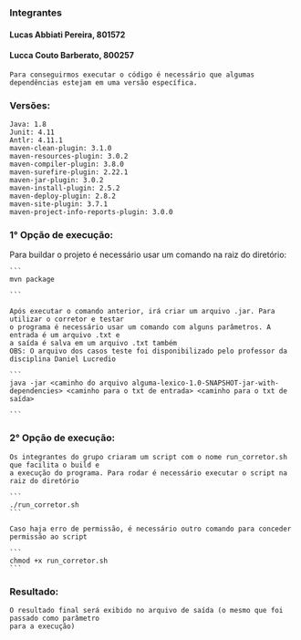 ### Integrantes

#### Lucas Abbiati Pereira, 801572
#### Lucca Couto Barberato, 800257


    Para conseguirmos executar o código é necessário que algumas dependências estejam em uma versão específica.

### Versões:
    Java: 1.8
    Junit: 4.11
    Antlr: 4.11.1
    maven-clean-plugin: 3.1.0
    maven-resources-plugin: 3.0.2
    maven-compiler-plugin: 3.8.0
    maven-surefire-plugin: 2.22.1
    maven-jar-plugin: 3.0.2
    maven-install-plugin: 2.5.2
    maven-deploy-plugin: 2.8.2
    maven-site-plugin: 3.7.1
    maven-project-info-reports-plugin: 3.0.0

### 1° Opção de execução:
   Para buildar o projeto é necessário usar um comando na raiz do diretório:

    ```
    mvn package
    
    ```

    Após executar o comando anterior, irá criar um arquivo .jar. Para utilizar o corretor e testar 
    o programa é necessário usar um comando com alguns parâmetros. A entrada é um arquivo .txt e 
    a saída é salva em um arquivo .txt também
    OBS: O arquivo dos casos teste foi disponibilizado pelo professor da disciplina Daniel Lucredio

    ```
    java -jar <caminho do arquivo alguma-lexico-1.0-SNAPSHOT-jar-with-dependencies> <caminho para o txt de entrada> <caminho para o txt de saída>
    
    ```


### 2° Opção de execução:
    Os integrantes do grupo criaram um script com o nome run_corretor.sh que facilita o build e 
    a execução do programa. Para rodar é necessário executar o script na raiz do diretório

    ```
    ./run_corretor.sh
    ```

    Caso haja erro de permissão, é necessário outro comando para conceder permissão ao script

    ```
    chmod +x run_corretor.sh
    ```

### Resultado:
    O resultado final será exibido no arquivo de saída (o mesmo que foi passado como parâmetro 
    para a execução)
    